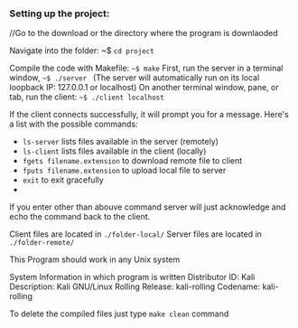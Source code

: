 ### Setting up the project: ###

//Go to the download or the directory where the program is downlaoded

Navigate into the folder: ~$ `cd project`

Compile the code with Makefile: `~$ make`
First, run the server in a terminal window,
`~$ ./server `
(The server will automatically run on its local loopback IP: 127.0.0.1 or localhost)
On another terminal window, pane, or tab, run the client: `~$ ./client localhost`

If the client connects successfully, it will prompt you for a message.
Here's a list with the possible commands:
- `ls-server` lists files available in the server (remotely)
- `ls-client` lists files available in the client (locally)
- `fgets filename.extension` to  download remote file to client
- `fputs filename.extension` to upload local file to server
- `exit` to  exit gracefully
- 
If you enter other than abouve command server will just acknowledge and echo the command
back to the client.

Client files are located in `./folder-local/`
Server files are located in `./folder-remote/` 

This Program should work in any Unix system

System Information in which program is written
Distributor ID:	    Kali
Description:	    Kali GNU/Linux Rolling
Release:        	kali-rolling
Codename:	        kali-rolling

To delete the compiled files just type `make clean` command
